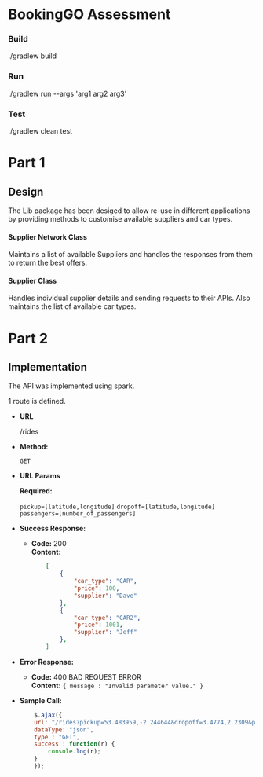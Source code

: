 # BookingGO Assessment

### Build
./gradlew build

### Run
./gradlew run --args 'arg1 arg2 arg3'

### Test
./gradlew clean test

# Part 1
## Design
The Lib package has been desiged to allow re-use in different applications by providing methods to customise available suppliers and car types.

#### Supplier Network Class
Maintains a list of available Suppliers and handles the responses from them to return the best offers. 

#### Supplier Class
Handles individual supplier details and sending requests to their APIs. Also maintains the list of available car types.

# Part 2
## Implementation
The API was implemented using spark. 

1 route is defined.

* **URL**

    /rides

* **Method:**
  
    `GET`
  
*  **URL Params**

    **Required:**
 
    `pickup=[latitude,longitude]`
    `dropoff=[latitude,longitude]`
    `passengers=[number_of_passengers]`

* **Success Response:**

  * **Code:** 200 <br />
    **Content:** 
    ```json
        [
            { 
                "car_type": "CAR",
                "price": 100,
                "supplier": "Dave"
            },
            { 
                "car_type": "CAR2",
                "price": 1001,
                "supplier": "Jeff"
            },
        ]
    ```
 
* **Error Response:**

    * **Code:** 400 BAD REQUEST ERROR <br />
        **Content:** `{ message : "Invalid parameter value." }`

* **Sample Call:**

    ```javascript
        $.ajax({
        url: "/rides?pickup=53.483959,-2.244644&dropoff=3.4774,2.2309&passengers=16",
        dataType: "json",
        type : "GET",
        success : function(r) {
            console.log(r);
        }
        });
    ```